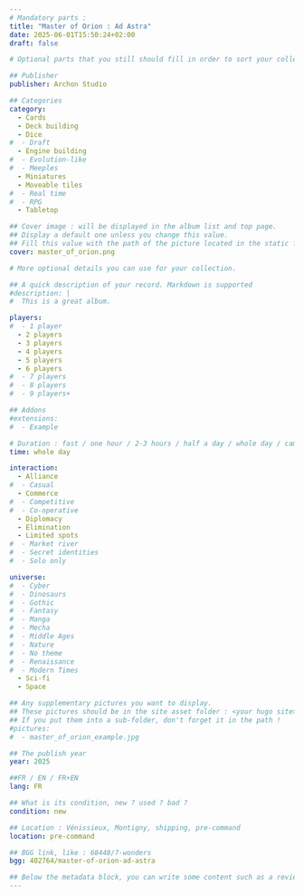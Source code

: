 ```yaml
---
# Mandatory parts :
title: "Master of Orion : Ad Astra"
date: 2025-06-01T15:50:24+02:00
draft: false

# Optional parts that you still should fill in order to sort your collection

## Publisher
publisher: Archon Studio

## Categories
category:
  - Cards
  - Deck building
  - Dice
#  - Draft
  - Engine building
#  - Evolution-like
#  - Meeples
  - Miniatures
  - Moveable tiles
#  - Real time
#  - RPG
  - Tabletop

## Cover image : will be displayed in the album list and top page.
## Display a default one unless you change this value.
## Fill this value with the path of the picture located in the static folder
cover: master_of_orion.png

# More optional details you can use for your collection.

## A quick description of your record. Markdown is supported
#description: |
#  This is a great album.

players:
#  - 1 player
  - 2 players
  - 3 players
  - 4 players
  - 5 players
  - 6 players
#  - 7 players
#  - 8 players
#  - 9 players+

## Addons
#extensions:
#  - Example

# Duration : fast / one hour / 2-3 hours / half a day / whole day / campaign
time: whole day

interaction:
  - Alliance
#  - Casual
  - Commerce
#  - Competitive
#  - Co-operative
  - Diplomacy
  - Elimination
  - Limited spots
#  - Market river
#  - Secret identities
#  - Solo only

universe:
#  - Cyber
#  - Dinosaurs
#  - Gothic
#  - Fantasy
#  - Manga
#  - Mecha
#  - Middle Ages
#  - Nature
#  - No theme
#  - Renaissance
#  - Modern Times
  - Sci-fi
  - Space

## Any supplementary pictures you want to display.
## These pictures should be in the site asset folder : <your hugo site>/static
## If you put them into a sub-folder, don't forget it in the path !
#pictures:
#  - master_of_orion_example.jpg

## The publish year
year: 2025

##FR / EN / FR+EN
lang: FR

## What is its condition, new ? used ? bad ?
condition: new

## Location : Vénissieux, Montigny, shipping, pre-command
location: pre-command

## BGG link, like : 68448/7-wonders
bgg: 402764/master-of-orion-ad-astra

## Below the metadata block, you can write some content such as a review or anything else you want. It'll be displayed in the album page.
---
```

